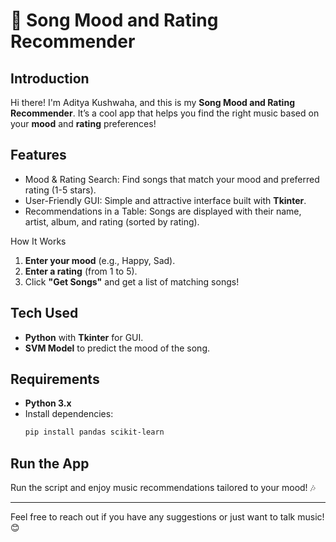 # 🎵 Song Mood and Rating Recommender

## Introduction

Hi there! I'm Aditya Kushwaha, and this is my **Song Mood and Rating Recommender**. It’s a cool app that helps you find the right music based on your **mood** and **rating** preferences!

## Features

- Mood & Rating Search: Find songs that match your mood and preferred rating (1-5 stars).
- User-Friendly GUI: Simple and attractive interface built with **Tkinter**.
- Recommendations in a Table: Songs are displayed with their name, artist, album, and rating (sorted by rating).


How It Works

1. **Enter your mood** (e.g., Happy, Sad).
2. **Enter a rating** (from 1 to 5).
3. Click **"Get Songs"** and get a list of matching songs!

## Tech Used

- **Python** with **Tkinter** for GUI.
- **SVM Model** to predict the mood of the song.

## Requirements

- **Python 3.x**
- Install dependencies:
  ```sh
  pip install pandas scikit-learn
  ```

## Run the App

Run the script and enjoy music recommendations tailored to your mood! 🎶

---

Feel free to reach out if you have any suggestions or just want to talk music! 😊

